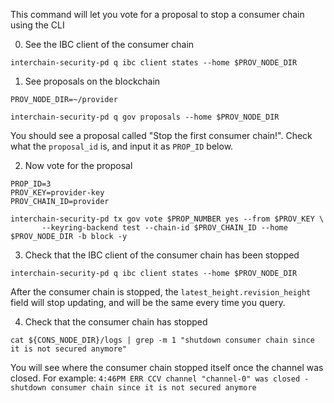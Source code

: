 This command will let you vote for a proposal to stop a consumer chain using the CLI

0. See the IBC client of the consumer chain

```
interchain-security-pd q ibc client states --home $PROV_NODE_DIR
```

1. See proposals on the blockchain
```
PROV_NODE_DIR=~/provider

interchain-security-pd q gov proposals --home $PROV_NODE_DIR
```
You should see a proposal called "Stop the first consumer chain!". Check what the `proposal_id` is, and input it as `PROP_ID` below.

2. Now vote for the proposal

```
PROP_ID=3
PROV_KEY=provider-key
PROV_CHAIN_ID=provider

interchain-security-pd tx gov vote $PROP_NUMBER yes --from $PROV_KEY \
       --keyring-backend test --chain-id $PROV_CHAIN_ID --home $PROV_NODE_DIR -b block -y
```

3. Check that the IBC client of the consumer chain has been stopped

```
interchain-security-pd q ibc client states --home $PROV_NODE_DIR
```

After the consumer chain is stopped, the `latest_height.revision_height` field will stop updating, and will be the same every time you query.


4. Check that the consumer chain has stopped
```
cat ${CONS_NODE_DIR}/logs | grep -m 1 "shutdown consumer chain since it is not secured anymore"
```

You will see where the consumer chain stopped itself once the channel was closed. For example: `4:46PM ERR CCV channel "channel-0" was closed - shutdown consumer chain since it is not secured anymore`
